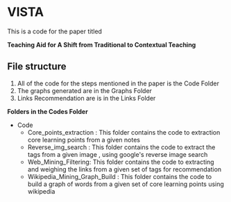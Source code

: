 # VISTA
 
This is a code for the paper titled

**Teaching Aid for A Shift from Traditional to Contextual Teaching**

## File structure

1. All of the code for the steps mentioned in the paper is the Code Folder
2. The graphs generated are in the Graphs Folder
3. Links Recommendation are is in the Links Folder

**Folders in the Codes Folder**

- Code
  - Core_points_extraction : This folder contains the code to extraction core learning points from a given notes
  - Reverse_img_search : This folder contains the code to extract the tags from a given image , using google's reverse image search
  - Web_Mining_Filtering: This folder contains the code to extracting and weighing the links from a given set of tags for recommendation
  - Wikipedia_Mining_Graph_Build : This folder contains the code to build a graph of words from a given set of core learning points using wikipedia
